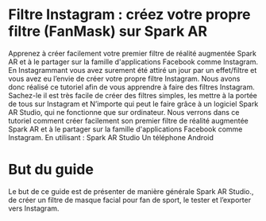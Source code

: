 # Filtre Instagram : créez votre propre filtre (FanMask) sur Spark AR
Apprenez à créer facilement votre premier filtre de réalité augmentée Spark AR et à le partager sur la famille d'applications Facebook comme Instagram.
En Instagrammant vous avez surement été attiré un jour par un effet/filtre et vous avez eu l’envie de créer votre propre filtre Instagram. Nous avons donc réalisé ce tutoriel afin de vous apprendre à faire des filtres Instagram. Sachez-le il est très facile de créer des filtres simples, les mettre à la portée de tous sur Instagram et N’importe qui peut le faire grâce à un logiciel Spark AR Studio, qui ne fonctionne que sur ordinateur. 
Nous verrons dans ce tutoriel comment créer facilement son premier filtre de réalité augmentée Spark AR et à le partager sur la famille d'applications Facebook comme Instagram.  En utilisant :
Spark AR Studio 
Un téléphone Android
# But du guide
Le but de ce guide est de présenter de manière générale Spark AR Studio., de créer un filtre de masque facial pour fan de sport, le tester et l’exporter vers Instagram.
